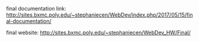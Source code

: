 final documentation link: http://sites.bxmc.poly.edu/~stephaniecen/WebDev/index.php/2017/05/15/final-documentation/

final website: http://sites.bxmc.poly.edu/~stephaniecen/WebDev_HW/Final/